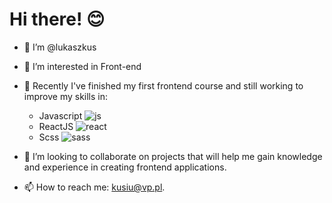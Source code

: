 # Hi there! :blush:

- 👋 I’m @lukaszkus
- 👀 I’m interested in Front-end
- 🌱 Recently I've finished my first frontend course and still working to improve my skills in:

  - Javascript ![js](https://img.icons8.com/color/24/000000/javascript--v1.png)
  - ReactJS ![react](https://img.icons8.com/ios/24/000000/react-native--v1.png)
  - Scss ![sass](https://img.icons8.com/color/24/000000/sass-avatar.png)
  
- 💞️ I’m looking to collaborate on projects that will help me gain knowledge and experience in creating frontend applications.
- 📫 How to reach me: kusiu@vp.pl.

<!---
lukaszkus/lukaszkus is a ✨ special ✨ repository because its `README.md` (this file) appears on your GitHub profile.
You can click the Preview link to take a look at your changes.
--->
